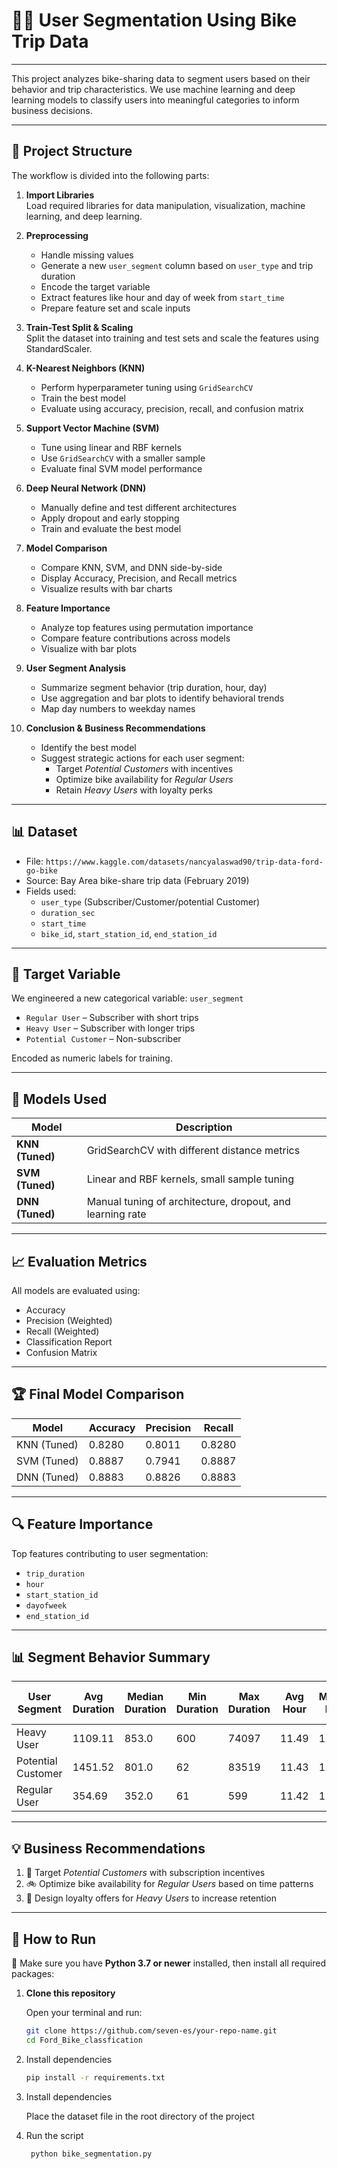 # 🚴‍♂️ User Segmentation Using Bike Trip Data
---
This project analyzes bike-sharing data to segment users based on their behavior and trip characteristics. We use machine learning and deep learning models to classify users into meaningful categories to inform business decisions.

---

## 📁 Project Structure

The workflow is divided into the following parts:

1. **Import Libraries**  
   Load required libraries for data manipulation, visualization, machine learning, and deep learning.

2. **Preprocessing**  
   - Handle missing values  
   - Generate a new `user_segment` column based on `user_type` and trip duration  
   - Encode the target variable  
   - Extract features like hour and day of week from `start_time`  
   - Prepare feature set and scale inputs

3. **Train-Test Split & Scaling**  
   Split the dataset into training and test sets and scale the features using StandardScaler.

4. **K-Nearest Neighbors (KNN)**  
   - Perform hyperparameter tuning using `GridSearchCV`  
   - Train the best model  
   - Evaluate using accuracy, precision, recall, and confusion matrix

5. **Support Vector Machine (SVM)**  
   - Tune using linear and RBF kernels  
   - Use `GridSearchCV` with a smaller sample  
   - Evaluate final SVM model performance

6. **Deep Neural Network (DNN)**  
   - Manually define and test different architectures  
   - Apply dropout and early stopping  
   - Train and evaluate the best model

7. **Model Comparison**  
   - Compare KNN, SVM, and DNN side-by-side  
   - Display Accuracy, Precision, and Recall metrics  
   - Visualize results with bar charts

8. **Feature Importance**  
   - Analyze top features using permutation importance  
   - Compare feature contributions across models  
   - Visualize with bar plots

9. **User Segment Analysis**  
   - Summarize segment behavior (trip duration, hour, day)  
   - Use aggregation and bar plots to identify behavioral trends  
   - Map day numbers to weekday names

10. **Conclusion & Business Recommendations**  
    - Identify the best model  
    - Suggest strategic actions for each user segment:
      - Target *Potential Customers* with incentives
      - Optimize bike availability for *Regular Users*
      - Retain *Heavy Users* with loyalty perks

---

## 📊 Dataset

- File: `https://www.kaggle.com/datasets/nancyalaswad90/trip-data-ford-go-bike`
- Source: Bay Area bike-share trip data (February 2019)
- Fields used:
  - `user_type` (Subscriber/Customer/potential Customer)
  - `duration_sec`
  - `start_time`
  - `bike_id`, `start_station_id`, `end_station_id`

---

## 🎯 Target Variable

We engineered a new categorical variable: `user_segment`  
- `Regular User` – Subscriber with short trips  
- `Heavy User` – Subscriber with longer trips  
- `Potential Customer` – Non-subscriber  

Encoded as numeric labels for training.

---

## 🤖 Models Used

| Model           | Description                                 |
|-----------------|---------------------------------------------|
| **KNN (Tuned)** | GridSearchCV with different distance metrics |
| **SVM (Tuned)** | Linear and RBF kernels, small sample tuning  |
| **DNN (Tuned)** | Manual tuning of architecture, dropout, and learning rate |

---

## 📈 Evaluation Metrics

All models are evaluated using:

- Accuracy  
- Precision (Weighted)  
- Recall (Weighted)  
- Classification Report  
- Confusion Matrix  

---

## 🏆 Final Model Comparison

| Model           | Accuracy | Precision | Recall |
|-----------------|----------|-----------|--------|
| KNN (Tuned)     | 0.8280   | 0.8011    | 0.8280 |
| SVM (Tuned)     | 0.8887   | 0.7941    | 0.8887 |
| DNN (Tuned)     | 0.8883   | 0.8826    | 0.8883 |


---

## 🔍 Feature Importance

Top features contributing to user segmentation:

- `trip_duration`  
- `hour`  
- `start_station_id`  
- `dayofweek`  
- `end_station_id`


---

## 📊 Segment Behavior Summary

| User Segment        | Avg Duration | Median Duration | Min Duration | Max Duration | Avg Hour | Median Hour | Most Common Day |
|---------------------|--------------|------------------|--------------|--------------|----------|--------------|------------------|
| Heavy User          | 1109.11      | 853.0            | 600          | 74097        | 11.49    | 11.0         | Monday           |
| Potential Customer  | 1451.52      | 801.0            | 62           | 83519        | 11.43    | 11.0         | Monday           |
| Regular User        | 354.69       | 352.0            | 61           | 599          | 11.42    | 11.0         | Monday           |



---

## 💡 Business Recommendations

1. 🎁 Target *Potential Customers* with subscription incentives  
2. 🚲 Optimize bike availability for *Regular Users* based on time patterns  
3. 💎 Design loyalty offers for *Heavy Users* to increase retention  

---

## 🧪 How to Run

🐍 Make sure you have **Python 3.7 or newer** installed, then install all required packages:

1. **Clone this repository**

   Open your terminal and run:

   ```bash
   git clone https://github.com/seven-es/your-repo-name.git
   cd Ford_Bike_classfication

2. Install dependencies

   ```bash
   pip install -r requirements.txt
3. Install dependencies

   Place the dataset file  in the root directory of the project

4. Run the script
   ```bash
    python bike_segmentation.py
